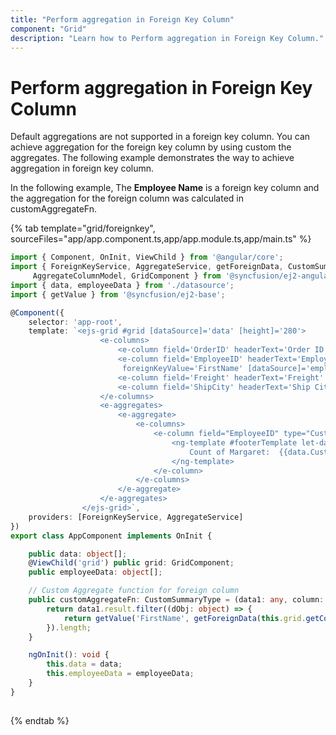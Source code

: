 ```yaml
---
title: "Perform aggregation in Foreign Key Column"
component: "Grid"
description: "Learn how to Perform aggregation in Foreign Key Column."
---
```


# Perform aggregation in Foreign Key Column

Default aggregations are not supported in a foreign key column.
You can achieve aggregation for the foreign key column by using custom the aggregates.
The following example demonstrates the way to achieve aggregation in foreign key column.

In the following example, The **Employee Name** is a foreign key column and the aggregation for the foreign column was calculated in customAggregateFn.

{% tab template="grid/foreignkey", sourceFiles="app/app.component.ts,app/app.module.ts,app/main.ts" %}

```typescript
import { Component, OnInit, ViewChild } from '@angular/core';
import { ForeignKeyService, AggregateService, getForeignData, CustomSummaryType,
     AggregateColumnModel, GridComponent } from '@syncfusion/ej2-angular-grids';
import { data, employeeData } from './datasource';
import { getValue } from '@syncfusion/ej2-base';

@Component({
    selector: 'app-root',
    template: `<ejs-grid #grid [dataSource]='data' [height]='280'>
                    <e-columns>
                        <e-column field='OrderID' headerText='Order ID' textAlign='Right' width=100></e-column>
                        <e-column field='EmployeeID' headerText='Employee Name' width=120
                         foreignKeyValue='FirstName' [dataSource]='employeeData'></e-column>
                        <e-column field='Freight' headerText='Freight' textAlign='Right' width=80></e-column>
                        <e-column field='ShipCity' headerText='Ship City' width=130  ></e-column>
                    </e-columns>
                    <e-aggregates>
                        <e-aggregate>
                            <e-columns>
                                <e-column field="EmployeeID" type="Custom" [customAggregate]= 'customAggregateFn'>
                                    <ng-template #footerTemplate let-data>
                                        Count of Margaret:  {{data.Custom}}
                                    </ng-template>
                                </e-column>
                            </e-columns>
                        </e-aggregate>
                    </e-aggregates>
                </ejs-grid>`,
    providers: [ForeignKeyService, AggregateService]
})
export class AppComponent implements OnInit {

    public data: object[];
    @ViewChild('grid') public grid: GridComponent;
    public employeeData: object[];

    // Custom Aggregate function for foreign column
    public customAggregateFn: CustomSummaryType = (data1: any, column: AggregateColumnModel) => {
        return data1.result.filter((dObj: object) => {
            return getValue('FirstName', getForeignData(this.grid.getColumnByField(column.field), dObj)[0]) === 'Margaret';
        }).length;
    }

    ngOnInit(): void {
        this.data = data;
        this.employeeData = employeeData;
    }
}
  
```

{% endtab %}
